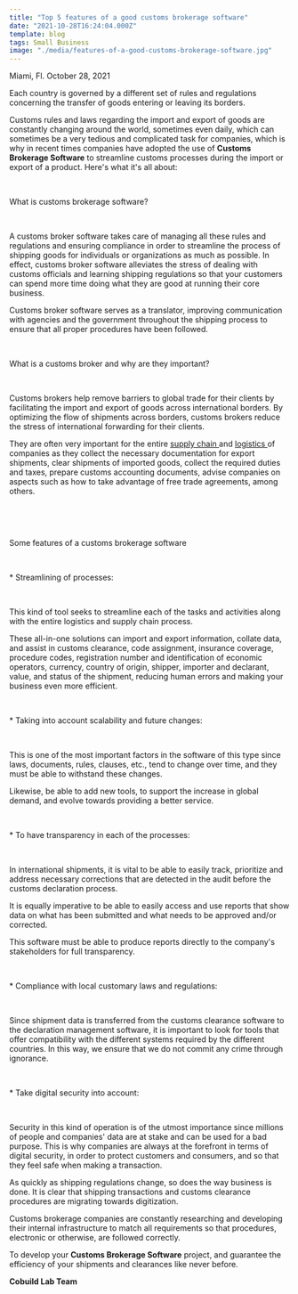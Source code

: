 ```yaml
---
title: "Top 5 features of a good customs brokerage software"
date: "2021-10-28T16:24:04.000Z"
template: blog
tags: Small Business
image: "./media/features-of-a-good-customs-brokerage-software.jpg"
---
```


Miami, Fl. October 28, 2021

Each country is governed by a different set of rules and regulations concerning the transfer of goods entering or leaving its borders. 

Customs rules and laws regarding the import and export of goods are constantly changing around the world, sometimes even daily, which can sometimes be a very tedious and complicated task for companies, which is why in recent times companies have adopted the use of **Customs Brokerage Software** to streamline customs processes during the import or export of a product. Here's what it's all about: 

<br>

<title-2>What is customs brokerage software?</title-2>

<br>

A customs broker software takes care of managing all these rules and regulations and ensuring compliance in order to streamline the process of shipping goods for individuals or organizations as much as possible. In effect, customs broker software alleviates the stress of dealing with customs officials and learning shipping regulations so that your customers can spend more time doing what they are good at running their core business. 

Customs broker software serves as a translator, improving communication with agencies and the government throughout the shipping process to ensure that all proper procedures have been followed.

<br>

<title-2>What is a customs broker and why are they important?</title-2>

<br>

Customs brokers help remove barriers to global trade for their clients by facilitating the import and export of goods across international borders. By optimizing the flow of shipments across borders, customs brokers reduce the stress of international forwarding for their clients.

They are often very important for the entire <a target="_blank" href="https://www.cobuildlab.com/blog/IoT-in-supply-chain-management/"> supply chain </a> and <a target="_blank" href="https://www.cobuildlab.com/blog/what-is-freight-forwarding-system-what-tools-it-includes/"> logistics </a> of companies as they collect the necessary documentation for export shipments, clear shipments of imported goods, collect the required duties and taxes, prepare customs accounting documents, advise companies on aspects such as how to take advantage of free trade agreements, among others.

<br>

<youtube-video id="Whc0SADHrYc"></youtube-video>

<br>

<title-2>Some features of a customs brokerage software</title-2>

<br>

<title-3>* Streamlining of processes:</title-3>

<br>

This kind of tool seeks to streamline each of the tasks and activities along with the entire logistics and supply chain process. 

These all-in-one solutions can import and export information, collate data, and assist in customs clearance, code assignment, insurance coverage, procedure codes, registration number and identification of economic operators, currency, country of origin, shipper, importer and declarant, value, and status of the shipment, reducing human errors and making your business even more efficient.

<br>

<title-3>* Taking into account scalability and future changes:</title-3>

<br>

This is one of the most important factors in the software of this type since laws, documents, rules, clauses, etc., tend to change over time, and they must be able to withstand these changes. 

Likewise, be able to add new tools, to support the increase in global demand, and evolve towards providing a better service.

<br>

<title-3>* To have transparency in each of the processes:</title-3>

<br>

In international shipments, it is vital to be able to easily track, prioritize and address necessary corrections that are detected in the audit before the customs declaration process. 

It is equally imperative to be able to easily access and use reports that show data on what has been submitted and what needs to be approved and/or corrected. 

This software must be able to produce reports directly to the company's stakeholders for full transparency. 

<br>

<title-3>* Compliance with local customary laws and regulations:</title-3>

<br>

Since shipment data is transferred from the customs clearance software to the declaration management software, it is important to look for tools that offer compatibility with the different systems required by the different countries. In this way, we ensure that we do not commit any crime through ignorance.

<br>

<title-3>* Take digital security into account:</title-3>

<br>

Security in this kind of operation is of the utmost importance since millions of people and companies' data are at stake and can be used for a bad purpose. This is why companies are always at the forefront in terms of digital security, in order to protect customers and consumers, and so that they feel safe when making a transaction. 

As quickly as shipping regulations change, so does the way business is done. It is clear that shipping transactions and customs clearance procedures are migrating towards digitization. 

Customs brokerage companies are constantly researching and developing their internal infrastructure to match all requirements so that procedures, electronic or otherwise, are followed correctly.
 
To develop your **Customs Brokerage Software** project, and guarantee the efficiency of your shipments and clearances like never before.

**Cobuild Lab Team**
